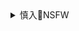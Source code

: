 <details><summary>慎入🔞NSFW</summary>

Not Safe For Work
![](https://upload.wikimedia.org/wikipedia/commons/thumb/d/d3/Biohazard_Symbol_Specification.png/210px-Biohazard_Symbol_Specification.png)

<details><summary><b>风险自理Use At Your Own Risk🈲</summary>

### 观察站：zg要崛起 需要全面遏制狂飙突进的m粹主义
https://www.dwnews.com/zg/60200804/观察站zg要崛起需要全面遏制狂飙突进的m粹主义

z美双方领导者正在同时面临各自内部狂飙突进的m粹主义，尤其是z治m粹化和反精英主义的“泛滥”。二者不同的是美国的情况是特朗普所乐见的、刻意引导的结果。zg内部m粹主义“盛行”的情况却并非高层引导所致。

zgg内m粹主义借助m族主义”、“爱g主义”迅速发展的情况并非新现象。在内部，zg青年一代对内部的s会不公正与不平等现实的无力感，

甚至很多“小粉红”不认同他们是m粹主义”，但是这个群体中的很多人，在z治上的m粹化、反精英主义以及强烈的排外主义和反美情绪，在zg网络上影响力巨大。

小粉红作为一个现象出现的原因，从外部大气候而言，与前文所说整个世界走向m族主义息息相关。
当一个gj、m族的经济发展到一定阶段时，整个s会一定会开始从自己的n族文化中寻找成功的“基因”，这也在日本，韩国等gj腾飞的过程中曾经出现。

如果真的要给这些年轻人勾勒一幅素描图，他们的标签包括从1985到千禧年出生的年轻人，爱d爱g，学历两极分化较大，但都擅长使用网络，更好斗、更富意识形态侵略性，部分人有“大hz主义”、“排他主义”，如“排斥黑r”、“排斥m斯林”思想，认为外来族群一定是对zg存在偏见。

最重要的，与他们的父辈相比，小粉红对于以美国为代表的“西方”丝毫不感冒，认为西方“普世价值”是意识x态的遮羞布，美国人的最终目的是对zg的“和平演b。他们尤其反感美国在行为上四处“兜售”和“强制消费”的民主体制给很多gj带来的不是经济繁荣，而是m生凋敝和z治混乱，反倒坚持走自己道路的zg，在蒸蒸日上，在给世界提供另一种可能。所以在正在崛起的小粉红群体看来，西方世界已经走下神坛。

zg披上“爱g主义和m族主义”外衣的m粹主义青年们，充满着危险气味。他们好战，宣扬zg崛起必有一战”的思维，对待日本、韩国、印度等zg邻国充满不屑，面对台湾和香港的变化，高喊“留岛不留人”的口号，甚至他们在宗教和种族问题上，相比大洋彼岸的同龄人更为激进，认为m斯林以及非洲裔都是“非我族类，其心必异

主流s会对这一轮思潮起伏保持了一如既往的迟钝和冷淡，至多将其作为一种可以借用的s会现实，而缺乏有说服力的引导，也没有提供有足够吸引力的目标使之整合。而如果任由这股思潮野蛮生长，那么它可见的结果就是愈益走向极化。

m粹主义极端化的结果，就是有可能倒逼zg内外政策走向极端，让zg崛起必有一战”的思维在内外盛行。结果就是外部世界对于zg的警惕心越来越重，甚至真的出现战争可能性，

</details>
</details>
